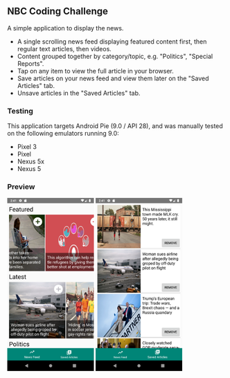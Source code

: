 ## NBC Coding Challenge
A simple application to display the news.
- A single scrolling news feed displaying featured content first, then regular text articles, then videos.
- Content grouped together by category/topic, e.g. "Politics", "Special Reports".
- Tap on any item to view the full article in your browser.
- Save articles on your news feed and view them later on the "Saved Articles" tab.
- Unsave articles in the "Saved Articles" tab.

### Testing
This application targets Android Pie (9.0 / API 28), and was manually tested on the following emulators running 9.0:
- Pixel 3
- Pixel
- Nexus 5x
- Nexus 5

### Preview

<img src="./screenshots/feed.png" width="200"> <img src="./screenshots/saved.png" width="200">
